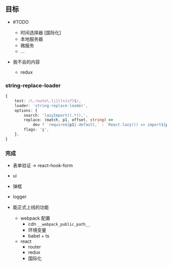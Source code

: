 ## 目标

-   #TODO

    -   时间选择器 [国际化]
    -   本地服务器
    -   微服务
    -   ...

-   我不会的内容
    -   redux

### string-replace-loader

```ts
{
    test: /\.route\.(j|t)s(x?)$/,
    loader: 'string-replace-loader',
    options: {
        search: 'lazyImport((.*)),',
        replace: (match, p1, offset, string) =>
            dev ? `require${p1}.default,` : `React.lazy(() => import${p1}),`,
        flags: 'g',
    },
}
```

### 完成

-   表单验证 -> react-hook-form
-   ui
-   弹框

-   logger

-   能正式上线的功能

    -   webpack 配置
        -   cdn `__webpack_public_path__`
        -   环境变量
        -   babel + ts
    -   react
        -   router
        -   redux
        -   国际化
